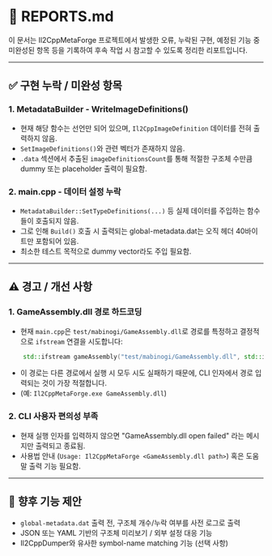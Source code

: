 ﻿# 📓 REPORTS.md

이 문서는 Il2CppMetaForge 프로젝트에서 발생한 오류, 누락된 구현, 예정된 기능 중 미완성된 항목 등을 기록하여 후속 작업 시 참고할 수 있도록 정리한 리포트입니다.

---

## ✅ 구현 누락 / 미완성 항목

### 1. MetadataBuilder - WriteImageDefinitions()

- 현재 해당 함수는 선언만 되어 있으며, `Il2CppImageDefinition` 데이터를 전혀 출력하지 않음.
- `SetImageDefinitions()`와 관련 벡터가 존재하지 않음.
- `.data` 섹션에서 추출된 `imageDefinitionsCount`를 통해 적절한 구조체 수만큼 dummy 또는 placeholder 출력이 필요함.

### 2. main.cpp - 데이터 설정 누락

- `MetadataBuilder::SetTypeDefinitions(...)` 등 실제 데이터를 주입하는 함수들이 호출되지 않음.
- 그로 인해 `Build()` 호출 시 출력되는 global-metadata.dat는 오직 헤더 40바이트만 포함되어 있음.
- 최소한 테스트 목적으로 dummy vector라도 주입 필요함.

---

## ⚠️ 경고 / 개선 사항

### 1. GameAssembly.dll 경로 하드코딩

- 현재 `main.cpp`은 `test/mabinogi/GameAssembly.dll`로 경로를 특정하고 결정적으로 `ifstream` 연결을 시도합니다:

```cpp
    std::ifstream gameAssembly("test/mabinogi/GameAssembly.dll", std::ios::binary);
```

- 이 경로는 다른 경로에서 실행 시 모두 시도 실패하기 때문에, CLI 인자에서 경로 입력되는 것이 가장 적절합니다.
- (예: `Il2CppMetaForge.exe GameAssembly.dll`)

### 2. CLI 사용자 편의성 부족

- 현재 실행 인자를 입력하지 않으면 "GameAssembly.dll open failed" 라는 메시지만 출력되고 종료됨.
- 사용법 안내 (`Usage: Il2CppMetaForge <GameAssembly.dll path>`) 혹은 도움말 출력 기능 필요함.

---

## 🧪 향후 기능 제안

- `global-metadata.dat` 출력 전, 구조체 개수/누락 여부를 사전 로그로 출력
- JSON 또는 YAML 기반의 구조체 미리보기 / 외부 설정 대응 기능
- Il2CppDumper와 유사한 symbol-name matching 기능 (선택 사항)

